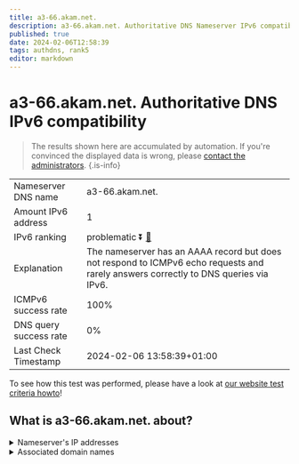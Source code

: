 ```yaml
---
title: a3-66.akam.net.
description: a3-66.akam.net. Authoritative DNS Nameserver IPv6 compatibility
published: true
date: 2024-02-06T12:58:39
tags: authdns, rank5
editor: markdown
---
```


# a3-66.akam.net. Authoritative DNS IPv6 compatibility

> The results shown here are accumulated by automation. If you're convinced the displayed data is wrong, please [contact the administrators](/howto/chat). 
{.is-info}




|   |   |
| - | - |
| Nameserver DNS name | a3-66.akam.net.
| Amount IPv6 address | 1
| IPv6 ranking | problematic :arrow_double_down: [🔗](/howto/ranking) |
| Explanation | The nameserver has an AAAA record but does not respond to ICMPv6 echo requests and rarely answers correctly to DNS queries via IPv6. |
| ICMPv6 success rate | 100%|
| DNS query success rate | 0% |
| Last Check Timestamp | 2024-02-06 13:58:39+01:00 |

To see how this test was performed, please have a look at [our website test criteria howto](/howto/testcriteria/authdns)!


## What is a3-66.akam.net. about?




<details>
<summary>Nameserver's IP addresses</summary>

2600:1408:1c::42

</details>



<details>
<summary>Associated domain names</summary>

www.bbva.com

</details>
